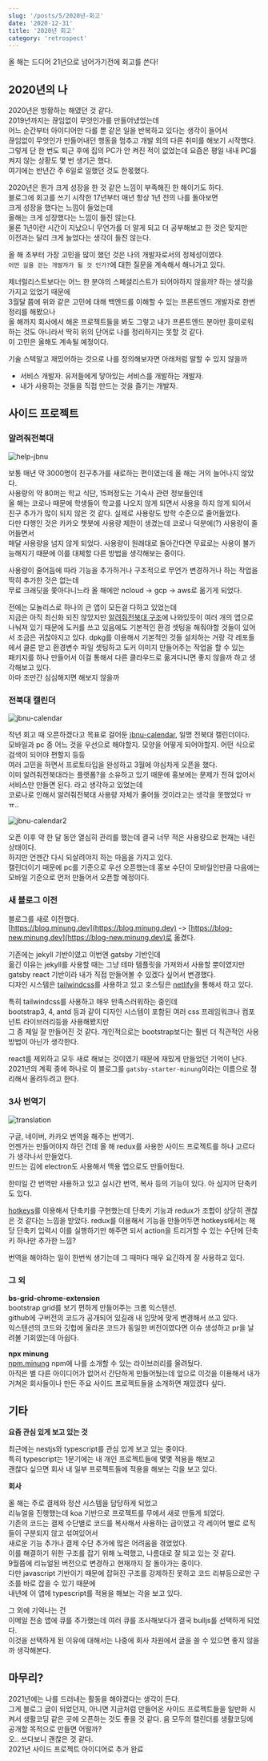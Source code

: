 ```yaml
---
slug: '/posts/5/2020년-회고'
date: '2020-12-31'
title: '2020년 회고'
category: 'retrospect'
---
```


올 해는 드디어 21년으로 넘어가기전에 회고를 쓴다!

## 2020년의 나

2020년은 방황하는 해였던 것 같다.  
2019년까지는 끊임없이 무엇인가를 만들어냈었는데  
어느 순간부터 아이디어만 다를 뿐 같은 일을 반복하고 있다는 생각이 들어서  
끊임없이 무엇인가 만들어내던 행동을 멈추고 개발 외의 다른 취미를 해보기 시작했다.  
그렇게 단 한 번도 퇴근 후에 집의 PC가 안 켜진 적이 없었는데 요즘은 평일 내내 PC를 켜지 않는 상황도 몇 번 생기곤 했다.  
여기에는 반년간 주 6일로 일했던 것도 한몫했다.  

2020년은 뭔가 크게 성장을 한 것 같은 느낌이 부족해진 한 해이기도 하다.  
블로그에 회고를 쓰기 시작한 17년부터 매년 항상 1년 전의 나를 돌아보면  
크게 성장을 했다는 느낌이 들었는데  
올해는 크게 성장했다는 느낌이 들진 않는다.  
물론 1년이란 시간이 지났으니 무언가를 더 알게 되고 더 공부해보고 한 것은 맞지만  
이전과는 달리 크게 늘었다는 생각이 들진 않는다.

올 해 초부터 가장 고민을 많이 했던 것은 나의 개발자로서의 정체성이였다.  
`어떤 길을 걷는 개발자가 될 것 인가?`에 대한 질문을 계속해서 해나가고 있다.

제너럴리스트보다는 어느 한 분야의 스페셜리스트가 되어야하지 않을까? 하는 생각을 가지고 있었기 때문에  
3월달 쯤에 위와 같은 고민에 대해 백엔드를 이해할 수 있는 프론트엔드 개발자로 한번 정리를 해봤으나  
올 해까지 회사에서 해온 프로젝트들을 봐도 그렇고 내가 프론트엔드 분야만 흥미로워 하는 것도 아니라서 딱히 위의 단어로 나를 정리하지는 못할 것 같다.  
이 고민은 올해도 계속될 예정이다.

기술 스텍말고 재밌어하는 것으로 나를 정의해보자면 아래처럼 말할 수 있지 않을까  

- 서비스 개발자. 유저들에게 닿아있는 서비스를 개발하는 개발자.  
- 내가 사용하는 것들을 직접 만드는 것을 즐기는 개발자.


## 사이드 프로젝트

### 알려줘전북대
![help-jbnu](./images/5/help-jbnu.png)

보통 매년 약 3000명이 친구추가를 새로하는 편이였는데 올 해는 거의 늘어나지 않았다.  
사용량의 약 80퍼는 학교 식단, 15퍼정도는 기숙사 관련 정보들인데  
올 해는 코로나 때문에 학생들이 학교를 나오지 않게 되면서 사용을 하지 않게 되어서  
친구 추가가 많이 되지 않은 것 같다. 실제로 사용량도 방학 수준으로 줄어들었다.  
다만 다행인 것은 카카오 챗봇에 사용량 제한이 생겼는데 코로나 덕분에(?) 사용량이 줄어들면서  
매달 사용량을 넘지 않게 되었다. 사용량이 원래대로 돌아간다면 무료로는 사용이 불가능해지기 때문에 이를 대체할 다른 방법을 생각해보는 중이다.

사용량이 줄어듬에 따라 기능을 추가하거나 구조적으로 무언가 변경하거나 하는 작업을 딱히 추가한 것은 없는데  
무료 크래딧을 쫓아다니느라 올 해에만 ncloud -> gcp -> aws로 옮기게 되었다.

전에는 모놀리스로 하나의 큰 앱이 모든걸 다하고 있었는데  
지금은 아직 최신화 되진 않았지만 [알려줘전북대 구조](https://blog-new.minung.dev/posts/3/%EC%95%8C%EB%A0%A4%EC%A4%98%EC%A0%84%EB%B6%81%EB%8C%80-%EA%B5%AC%EC%A1%B0)에 나와있듯이 여러 개의 앱으로 나눠져 있기 때문에 도커를 쓰고 있음에도 기본적인 환경 셋팅을 해줘야할 것들이 있어서 조금은 귀찮아지고 있다.
dpkg를 이용해서 기본적인 것들 설치하는 거랑 각 레포들에서 클론 받고 환경변수 파일 셋팅하고 도커 이미지 만들어주는 작업을 할 수 있는  
패키지를 하나 만들어서 이걸 통해서 다른 클라우드로 옮겨다니면 좋지 않을까 하고 생각해보고 있다.  
아마 조만간 심심해지면 해보지 않을까

### 전북대 캘린더

![jbnu-calendar](./images/5/jbnu-calendar.png)

작년 회고 때 오픈하겠다고 목표로 걸어둔 [jbnu-calendar](https://github.com/hmu332233/jbnu-calendar), 일명 전북대 캘린더이다.  
모바일과 pc 중 어느 것을 우선으로 해야할지. 모양을 어떻게 되어야할지. 어떤 식으로 검색이 되어야 편할지 등등  
여러 고민을 하면서 프로토타입을 완성하고 3월에 야심차게 오픈을 했다.  
이미 알려줘전북대라는 플랫폼?을 소유하고 있기 때문에 홍보에는 문제가 전혀 없어서 서비스만 만들면 된다. 라고 생각하고 있었는데  
코로나로 인해서 알려줘전북대 사용량 자체가 줄어들 것이라고는 생각을 못했었다 ㅠㅠ..  

![jbnu-calendar2](./images/5/jbnu-calendar2.png)

오픈 이후 약 한 달 동안 열심히 관리를 했는데 결국 너무 적은 사용량으로 현재는 내린 상태이다.  
하지만 언젠간 다시 되살려야지 하는 마음을 가지고 있다.  
캘린더이기 때문에 pc를 기준으로 우선 오픈했는데 홍보 수단이 모바일인만큼 다음에는 모바일 기준으로 먼저 만들어서 오픈할 예정이다.  


### 새 블로그 이전

블로그를 새로 이전했다.  
[https://blog.minung.dev](https://blog.minung.dev) -> [https://blog-new.minung.dev](https://blog-new.minung.dev)로 옮겼다.  

기존에는 jekyll 기반이였고 이번엔 gatsby 기반인데  
옮긴 이유는 jekyll를 사용할 때는 그냥 테마 템플릿을 가져와서 사용할 뿐이였지만  
gatsby react 기반이라 내가 직접 만들어볼 수 있겠다 싶어서 변경했다.  
디자인 시스템은 [tailwindcss](https://tailwindcss.com/)를 사용하고 있고 호스팅은 [netlify](https://www.netlify.com/)을 통해서 하고 있다.

특히 tailwindcss를 사용하고 매우 만족스러워하는 중인데  
bootstrap3, 4, antd 등과 같이 디자인 시스템이 포함된 여러 css 프레임워크나 컴포넌트 라이브러리등을 사용해봤지만  
그 중 제일 잘 만들어진 것 같다. 개인적으로는 bootstrap보다는 훨씬 더 직관적인 사용방법이 아닌가 생각한다.

react를 제외하고 모두 새로 해보는 것이였기 때문에 재밌게 만들었던 기억이 난다.
2021년의 계획 중에 하나로 이 블로그를 `gatsby-starter-minung`이라는 이름으로 정리해서 올려두려고 한다.


### 3사 번역기

![translation](./images/5/translation.png)

구글, 네이버, 카카오 번역을 해주는 번역기.  
언젠가는 만들어야지 하던 건데 올 해 redux를 사용한 사이드 프로젝트를 하나 고르다가 생각나서 만들었다.  
만드는 김에 electron도 사용해서 맥용 앱으로도 만들어뒀다.

한미일 간 번역만 사용하고 있고 실시간 번역, 복사 등의 기능이 있다.
아 심지어 단축키도 있다.

[hotkeys](https://github.com/jaywcjlove/hotkeys)를 이용해서 단축키를 구현했는데
단축키 기능과 redux가 조합이 상당히 괜찮은 것 같다는 느낌을 받았다. redux를 이용해서 기능을 만들어두면
hotkeys에서는 해당 단축키 입력시 이를 실행하기만 해주면 되서 action을 트리거할 수 있는 수단에 단축키 하나만 추가한 느낌?

번역을 해야하는 일이 한번씩 생기는데 그 때마다 매우 요긴하게 잘 사용하고 있다.

### 그 외

**bs-grid-chrome-extension**  
bootstrap grid를 보기 편하게 만들어주는 크롬 익스텐션.  
github에 구버전의 코드가 공개되어 있길래 내 입맛에 맞게 변경해서 쓰고 있다.  
익스텐션의 코드와 깃헙에 올라온 코드가 동일한 버전이였다면 이슈 생성하고 pr을 날려볼 기회였는데 아쉽다.

**npx minung**  
[npm.minung](https://github.com/hmu332233/npm.minung) npm에 나를 소개할 수 있는 라이브러리를 올려뒀다.  
아직은 별 다른 아이디어가 없어서 간단하게 만들어뒀는데 앞으로 이것을 이용해서 내가 거쳐온 회사들이나 만든 주요 사이드 프로젝트들을 소개하면 재밌겠다 싶다.


## 기타

**요즘 관심 있게 보고 있는 것**

최근에는 nestjs와 typescript를 관심 있게 보고 있는 중이다.  
특히 typescript는 1분기에는 내 개인 프로젝트들에 몇몇 적용을 해보고  
괜찮다 싶으면 회사 내 일부 프로젝트들에 적용을 해보는 각을 보고 있다.

**회사**

올 해는 주로 결제와 정산 시스템을 담당하게 되었고  
리뉴얼을 진행했는데 koa 기반으로 프로젝트를 무에서 새로 만들게 되었다.  
기존의 코드는 결제 수단별로 코드를 복사해서 사용하는 급이였고 각 레이어 별로 로직들이 구분되지 않고 섞여있어서  
새로운 기능 추가나 결제 수단 추가에 많은 어려움을 겪었었다.  
이를 해결하기 위한 구조를 잡기 위해 노력했고, 나름대로 잘 되고 있는 것 같다.  
9월쯤에 리뉴얼된 버전으로 변경하고 현재까지 잘 돌아가는 중이다.  
다만 javascript 기반이기 때문에 잡혀진 구조를 강제하진 못하고 코드 리뷰등으로만 구조를 바로 잡을 수 있기 때문에  
내년에 이 앱에 typescript를 적용을 해보는 각을 보고 있다.

그 외에 기억나는 건  
이메일 전송 앱에 큐를 추가했는데 여러 큐를 조사해보다가 결국 bulljs를 선택하게 되었다.  
이것을 선택하게 된 이유에 대해서는 나중에 회사 차원에서 글을 쓸 수 있으면 좋지 않을까 생각해본다.

## 마무리?

2021년에는 나를 드러내는 활동을 해야겠다는 생각이 든다.  
그게 블로그 글이 되었던지, 아니면 지금처럼 만들어온 사이드 프로젝트들을 일반화 시켜서 생활코딩 같은 곳에 오픈하는 것도 좋을 것 같다.
음 모두의 캘린더를 생활코딩에 공개할 목적으로 만들면 어떨까?  
오.. 쓰다보니 괜찮은 것 같다.  
2021년 사이드 프로젝트 아이디어로 추가 완료